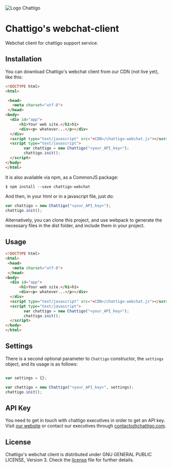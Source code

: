 ![Logo Chattigo](https://github.com/throoze/chattigo-webchat/blob/develop/src/assets/images/CHATTIGO.png)
# Chattigo's webchat-client
Webchat client for chattigo support service.

## Installation
You can download Chattigo's webchat client from our CDN (not live yet), like this:

```html
<!DOCTYPE html>
<html>

 <head>
   <meta charset="utf-8">
 </head>
<body>
  <div id="app">
      <h1>Your web site.</h1>h1>
      <div><p> whatever...</p></div> 
  </div>
  <script type="text/javascript" src="<CDN>/chattigo-webchat.js"></script>
  <script type="text/javascript">
        var chattigo = new Chattigo("<your_API_key>");
        chattigo.init();
  </script>
</body>
</html>
```
It is also available via npm, as a CommonJS package:

    $ npm install --save chattigo-webchat

And then, in your html or in a javascript file, just do:

```js
var chattigo = new Chattigo("<your_API_key>");
chattigo.init();
```

Alternatively, you can clone this project, and use webpack to generate the
necessary files in the dist folder, and include them in your project.

## Usage


```html
<!DOCTYPE html>
<html>
 <head>
   <meta charset="utf-8">
 </head>
<body>
  <div id="app">
      <h1>Your web site.</h1>h1>
      <div><p> whatever...</p></div> 
  </div>
  <script type="text/javascript" src="<CDN>/chattigo-webchat.js"></script>
  <script type="text/javascript">
        var chattigo = new Chattigo("<your_API_key>");
        chattigo.init();
  </script>
</body>
</html>
```

## Settings

There is a second optional parameter to `Chattigo` constructor, the `settings`
object, and its usage is as follows:

```js

var settings = {};

var chattigo = new Chattigo("<your_API_key>", settings);
chattigo.init();
```

## API Key
You need to get in touch with chattigo executives in order to get an API key.
Visit [our website](http://www.chattigo.com) or contact our executives through
contacto@chattigo.com.


## License

Chattigo's webchat client is distributed under GNU GENERAL PUBLIC LICENSE,
Version 3. Check the
[license](https://github.com/throoze/chattigo-webchat/blob/develop/LICENSE)
file for further details.